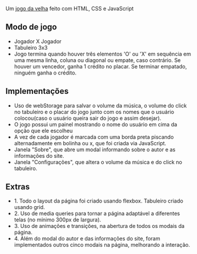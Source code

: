 <p>Um <a href="https://rafaqueiroz10.github.io/jogo-da-velha/">jogo da velha</a> feito com HTML, CSS e JavaScript</p>
<h2>Modo de jogo</h2>
<ul>
  <li>Jogador X Jogador</li>
  <li>Tabuleiro 3x3</li>
  <li>Jogo termina quando houver três elementos 'O' ou 'X' em sequência em uma mesma linha, coluna ou diagonal ou empate, caso contrário. Se houver um vencedor, ganha 1 crédito no placar. Se terminar empatado, ninguém ganha o crédito.</li>
</ul>

<h2>Implementações</h2>
<ul>
  <li>Uso de webStorage para salvar o volume da música, o volume do click no tabuleiro e o placar do jogo junto com os nomes que o usuário colocou(caso o usuário queira sair do jogo e assim desejar).</li>
  <li>O jogo possui um painel mostrando o nome do usuário em cima da opção que ele escolheu</li>
  <li>A vez de cada jogador é marcada com uma borda preta piscando alternadamente em bolinha ou x, que foi criada via JavaScript.</li>
  <li>Janela "Sobre", que abre um modal informando sobre o autor e as informações do site.</li>
  <li>Janela "Configurações", que altera o volume da música e do click no tabuleiro.</li>
</ul>

<h2>Extras</h2>
<ul>
  <li>1. Todo o layout da página foi criado usando flexbox. Tabuleiro criado usando grid.</li>
  <li>2. Uso de media queries para tornar a página adaptável a diferentes telas (no mínimo 300px de largura).</li>
  <li>3. Uso de animações e transições, na abertura de todos os modais da página.</li>
  <li>4. Além do modal do autor e das informações do site, foram implementados outros cinco modais na página, melhorando a interação.</li>
</ul>
